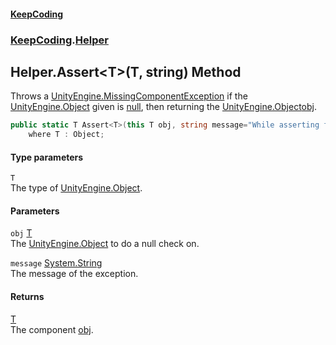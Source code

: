 #### [KeepCoding](index.md 'index')
### [KeepCoding](KeepCoding.md 'KeepCoding').[Helper](Helper.md 'KeepCoding.Helper')
## Helper.Assert&lt;T&gt;(T, string) Method
Throws a [UnityEngine.MissingComponentException](https://docs.microsoft.com/en-us/dotnet/api/UnityEngine.MissingComponentException 'UnityEngine.MissingComponentException') if the [UnityEngine.Object](https://docs.microsoft.com/en-us/dotnet/api/UnityEngine.Object 'UnityEngine.Object') given is [null](https://docs.microsoft.com/en-us/dotnet/csharp/language-reference/keywords/null 'https://docs.microsoft.com/en-us/dotnet/csharp/language-reference/keywords/null'), then returning the [UnityEngine.Object](https://docs.microsoft.com/en-us/dotnet/api/UnityEngine.Object 'UnityEngine.Object')[obj](Helper_Assert_D4z8G3gX1wxH_0T6qTpvsg.md#KeepCoding_Helper_Assert_T_(T_string)_obj 'KeepCoding.Helper.Assert&lt;T&gt;(T, string).obj').  
```csharp
public static T Assert<T>(this T obj, string message="While asserting for null, the variable ended up null.")
    where T : Object;
```
#### Type parameters
<a name='KeepCoding_Helper_Assert_T_(T_string)_T'></a>
`T`  
The type of [UnityEngine.Object](https://docs.microsoft.com/en-us/dotnet/api/UnityEngine.Object 'UnityEngine.Object').
  
#### Parameters
<a name='KeepCoding_Helper_Assert_T_(T_string)_obj'></a>
`obj` [T](Helper_Assert_D4z8G3gX1wxH_0T6qTpvsg.md#KeepCoding_Helper_Assert_T_(T_string)_T 'KeepCoding.Helper.Assert&lt;T&gt;(T, string).T')  
The [UnityEngine.Object](https://docs.microsoft.com/en-us/dotnet/api/UnityEngine.Object 'UnityEngine.Object') to do a null check on.
  
<a name='KeepCoding_Helper_Assert_T_(T_string)_message'></a>
`message` [System.String](https://docs.microsoft.com/en-us/dotnet/api/System.String 'System.String')  
The message of the exception.
  
#### Returns
[T](Helper_Assert_D4z8G3gX1wxH_0T6qTpvsg.md#KeepCoding_Helper_Assert_T_(T_string)_T 'KeepCoding.Helper.Assert&lt;T&gt;(T, string).T')  
The component [obj](Helper_Assert_D4z8G3gX1wxH_0T6qTpvsg.md#KeepCoding_Helper_Assert_T_(T_string)_obj 'KeepCoding.Helper.Assert&lt;T&gt;(T, string).obj').
